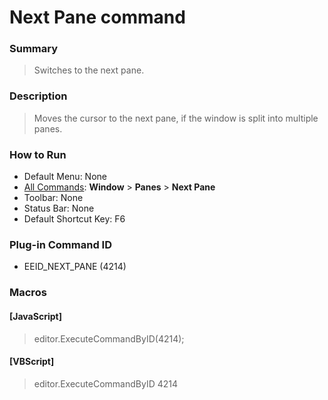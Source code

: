 # Next Pane command

### Summary

> Switches to the next pane.

### Description

> Moves the cursor to the next pane, if the window is split into multiple panes.

### How to Run

- Default Menu: None
- [All Commands](../tools/all_commands): **Window**
\> **Panes**
\> **Next Pane**
- Toolbar: None
- Status Bar: None
- Default Shortcut Key: F6

### Plug-in Command ID

- EEID\_NEXT\_PANE (4214)

### Macros

#### \[JavaScript\]

> editor.ExecuteCommandByID(4214);

#### \[VBScript\]

> editor.ExecuteCommandByID 4214
